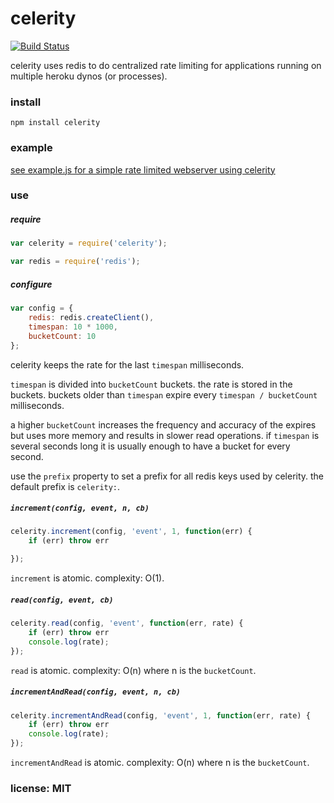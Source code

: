 # celerity

[![Build Status](https://travis-ci.org/snd/celerity.png)](https://travis-ci.org/snd/celerity)

celerity uses redis to do centralized rate limiting for applications running
on multiple heroku dynos (or processes).

### install

```
npm install celerity
```

### example

[see example.js for a simple rate limited webserver using celerity](example.js)

### use

##### require

```javascript
var celerity = require('celerity');

var redis = require('redis');
```

##### configure

```javascript
var config = {
    redis: redis.createClient(),
    timespan: 10 * 1000,
    bucketCount: 10
};
```

celerity keeps the rate for the last `timespan` milliseconds.

`timespan` is divided into `bucketCount` buckets.
the rate is stored in the buckets.
buckets older than `timespan` expire every `timespan / bucketCount` milliseconds.

a higher `bucketCount` increases the frequency and accuracy of the expires
but uses more memory and results in slower read operations.
if `timespan` is several seconds long it is usually enough to have
a bucket for every second.

use the `prefix` property to set a prefix for all redis keys used by celerity.
the default prefix is `celerity:`.

##### `increment(config, event, n, cb)`

```javascript
celerity.increment(config, 'event', 1, function(err) {
    if (err) throw err

});
```

`increment` is atomic. complexity: O(1).

##### `read(config, event, cb)`

```javascript
celerity.read(config, 'event', function(err, rate) {
    if (err) throw err
    console.log(rate);
});
```

`read` is atomic. complexity: O(n) where n is the `bucketCount`.

##### `incrementAndRead(config, event, n, cb)`

```javascript
celerity.incrementAndRead(config, 'event', 1, function(err, rate) {
    if (err) throw err
    console.log(rate);
});
```

`incrementAndRead` is atomic. complexity: O(n) where n is the `bucketCount`.

### license: MIT
